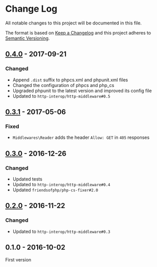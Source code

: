 # Change Log
All notable changes to this project will be documented in this file.

The format is based on [Keep a Changelog](http://keepachangelog.com/) 
and this project adheres to [Semantic Versioning](http://semver.org/).

## [0.4.0] - 2017-09-21

### Changed

* Append `.dist` suffix to phpcs.xml and phpunit.xml files
* Changed the configuration of phpcs and php_cs
* Upgraded phpunit to the latest version and improved its config file
* Updated to `http-interop/http-middleware#0.5`

## [0.3.1] - 2017-05-06

### Fixed

* `Middlewares\Reader` adds the header `Allow: GET` in `405` responses

## [0.3.0] - 2016-12-26

### Changed

* Updated tests
* Updated to `http-interop/http-middleware#0.4`
* Updated `friendsofphp/php-cs-fixer#2.0`

## [0.2.0] - 2016-11-22

### Changed

* Updated to `http-interop/http-middleware#0.3`

## 0.1.0 - 2016-10-02

First version

[0.4.0]: https://github.com/middlewares/filesystem/compare/v0.3.1...v0.4.0
[0.3.1]: https://github.com/middlewares/filesystem/compare/v0.3.0...v0.3.1
[0.3.0]: https://github.com/middlewares/filesystem/compare/v0.2.0...v0.3.0
[0.2.0]: https://github.com/middlewares/filesystem/compare/v0.1.0...v0.2.0
